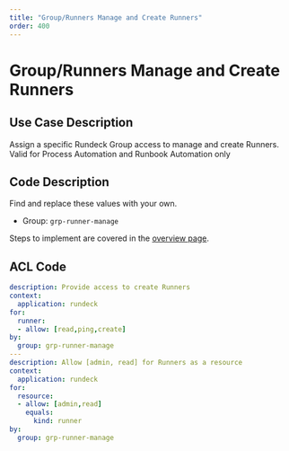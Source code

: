 ```yaml
---
title: "Group/Runners Manage and Create Runners"
order: 400
---
```


# Group/Runners Manage and Create Runners

## Use Case Description

Assign a specific Rundeck Group access to manage and create Runners.  Valid for Process Automation and Runbook Automation only

## Code Description
Find and replace these values with your own.
- Group: `grp-runner-manage`

Steps to implement are covered in the [overview page](index.md).

## ACL Code

``` yaml
description: Provide access to create Runners
context:
  application: rundeck
for:
  runner:
  - allow: [read,ping,create]
by:
  group: grp-runner-manage
---
description: Allow [admin, read] for Runners as a resource
context:
  application: rundeck
for:
  resource:
  - allow: [admin,read]
    equals:
      kind: runner
by:
  group: grp-runner-manage
```